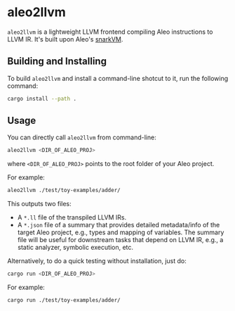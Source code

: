 # aleo2llvm
`aleo2llvm` is a lightweight LLVM frontend compiling Aleo instructions to LLVM IR. It's built upon Aleo's [snarkVM](https://github.com/AleoHQ/snarkVM/).

## Building and Installing

To build `aleo2llvm` and install a command-line shotcut to it, run the following command:

```bash
cargo install --path .
```

## Usage

You can directly call `aleo2llvm` from command-line:

```bash
aleo2llvm <DIR_OF_ALEO_PROJ>
```

where `<DIR_OF_ALEO_PROJ>` points to the root folder of your Aleo project.

For example:

```bash
aleo2llvm ./test/toy-examples/adder/
```

This outputs two files:

- A `*.ll` file of the transpiled LLVM IRs.
- A `*.json` file of a summary that provides detailed metadata/info of the target Aleo project, e.g., types and mapping of variables. The summary file will be useful for downstream tasks that depend on LLVM IR, e.g., a static analyzer, symbolic execution, etc.

Alternatively, to do a quick testing without installation, just do:

```bash
cargo run <DIR_OF_ALEO_PROJ>
```

For example:

```bash
cargo run ./test/toy-examples/adder/
```